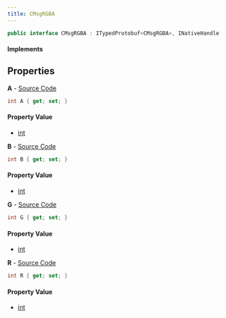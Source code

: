 ```yaml
---
title: CMsgRGBA
---
```


```csharp
public interface CMsgRGBA : ITypedProtobuf<CMsgRGBA>, INativeHandle
```

#### Implements

## Properties

**A** - [Source Code](https://github.com/swiftly-solution/swiftlys2/blob/main/managed/src/SwiftlyS2.Generated/Protobufs/Interfaces/CMsgRGBA.cs#L22)

```csharp
int A { get; set; }
```

#### Property Value

- [int](https://learn.microsoft.com/dotnet/api/system.int32)

**B** - [Source Code](https://github.com/swiftly-solution/swiftlys2/blob/main/managed/src/SwiftlyS2.Generated/Protobufs/Interfaces/CMsgRGBA.cs#L19)

```csharp
int B { get; set; }
```

#### Property Value

- [int](https://learn.microsoft.com/dotnet/api/system.int32)

**G** - [Source Code](https://github.com/swiftly-solution/swiftlys2/blob/main/managed/src/SwiftlyS2.Generated/Protobufs/Interfaces/CMsgRGBA.cs#L16)

```csharp
int G { get; set; }
```

#### Property Value

- [int](https://learn.microsoft.com/dotnet/api/system.int32)

**R** - [Source Code](https://github.com/swiftly-solution/swiftlys2/blob/main/managed/src/SwiftlyS2.Generated/Protobufs/Interfaces/CMsgRGBA.cs#L13)

```csharp
int R { get; set; }
```

#### Property Value

- [int](https://learn.microsoft.com/dotnet/api/system.int32)

